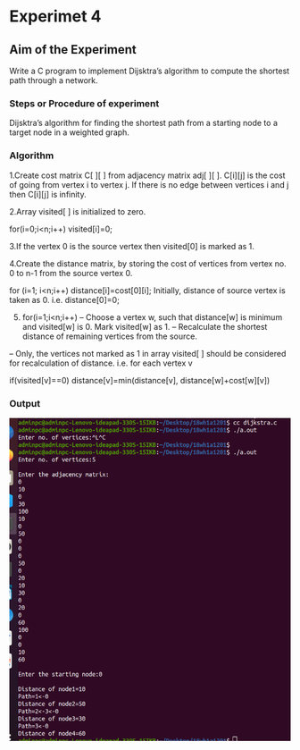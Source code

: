 # Experimet 4

## Aim of the Experiment
Write a C program to implement Dijsktra’s algorithm to compute the shortest path through a network.

### Steps or Procedure of experiment

Dijsktra’s algorithm for finding the shortest path from a starting node to a target node in a weighted graph.

### Algorithm

1.Create cost matrix C[ ][ ] from adjacency matrix adj[ ][ ]. C[i][j] is the cost of going
from vertex i to vertex j. If there is no edge between vertices i and j then C[i][j] is
infinity.

2.Array visited[ ] is initialized to zero.

 for(i=0;i<n;i++)
 visited[i]=0;
 
3.If the vertex 0 is the source vertex then visited[0] is marked as 1.

4.Create the distance matrix, by storing the cost of vertices from vertex no. 0 to n-1
from the source vertex 0.

 for (i=1; i<n;i++)
 distance[i]=cost[0][i];
 Initially, distance of source vertex is taken as 0. i.e. distance[0]=0;
 
5. for(i=1;i<n;i++)
 – Choose a vertex w, such that distance[w] is minimum and visited[w] is 0.
   Mark visited[w] as 1.
 – Recalculate the shortest distance of remaining vertices from the source.

 – Only, the vertices not marked as 1 in array visited[ ] should be considered for
 recalculation of distance. i.e. for each vertex v

  if(visited[v]==0)
  distance[v]=min(distance[v],
  distance[w]+cost[w][v])

### Output
 
 
![output](dijkstra.png)

